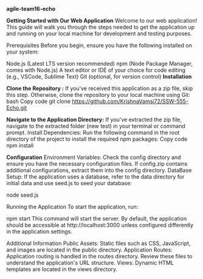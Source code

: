 **agile-team16-echo**


**Getting Started with Our Web Application**
Welcome to our web application! This guide will walk you through the steps needed to get the application up and running on your local machine for development and testing purposes.

Prerequisites
Before you begin, ensure you have the following installed on your system:

Node.js (Latest LTS version recommended)
npm (Node Package Manager, comes with Node.js)
A text editor or IDE of your choice for code editing (e.g., VSCode, Sublime Text)
Git (optional, for version control)
**Installation**

**Clone the Repository :** If you've received this application as a zip file, skip this step. Otherwise, clone the repository to your local machine using Git:
bash
Copy code
git clone https://github.com/KrishnaVamsi72/SSW-555-Echo.git


**Navigate to the Application Directory:**
If you've extracted the zip file, navigate to the extracted folder (new test) in your terminal or command prompt.
Install Dependencies: Run the following command in the root directory of the project to install the required npm packages:
Copy code
npm install


**Configuration**
Environment Variables: Check the config directory and ensure you have the necessary configuration files. If config.zip contains additional configurations, extract them into the config directory.
DataBase Setup: If the application uses a database, refer to the data directory for initial data and use seed.js to seed your database:

node seed.js


Running the Application
To start the application, run:


npm start
This command will start the server. By default, the application should be accessible at http://localhost:3000 unless configured differently in the application settings.

Additional Information
Public Assets: Static files such as CSS, JavaScript, and images are located in the public directory.
Application Routes: Application routing is handled in the routes directory. Review these files to understand the application's URL structure.
Views: Dynamic HTML templates are located in the views directory.

